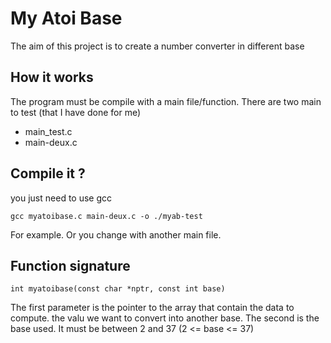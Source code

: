 # My Atoi Base
The aim of this project is to create a number converter in different base
## How it works
The program must be compile with a main file/function.
There are two main to test (that I have done for me)
- main_test.c
- main-deux.c

## Compile it ?
you just need to use gcc
```
gcc myatoibase.c main-deux.c -o ./myab-test
```
For example. Or you change with another main file.

## Function signature
```
int myatoibase(const char *nptr, const int base) 
```
The first parameter is the pointer to the array that contain the data to compute. the valu we want to convert into another base.
The second is the base used. It must be between 2 and 37 (2 <= base <= 37)
